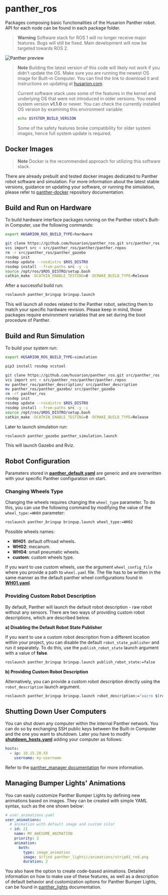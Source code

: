 # panther_ros

Packages composing basic functionalities of the Husarion Panther robot.
API for each node can be found in each package folder.

> **Warning**
> Software stack for ROS 1 will no longer receive major features. Bugs will still be fixed.
> Main development will now be targeted towards ROS 2.

<picture>
  <source media="(prefers-color-scheme: dark)" srcset="https://github-readme-figures.s3.eu-central-1.amazonaws.com/panther/panther_ros/day_with_lights.png">
  <img alt="Panther preview" src="https://github-readme-figures.s3.eu-central-1.amazonaws.com/panther/panther_ros/day_no_lights.png">
</picture>

> **Note**
> Building the latest version of this code will likely not work if you didn't update the OS. Make sure you are running the newest OS image for Built-in Computer. You can find the link to download it and instructions on updating at [husarion.com](https://husarion.com/manuals/panther/operating-system-reinstallation/#built-in-computer-system-reinstallation).
>
> Current software stack uses some of the features in the kernel and underlying OS that were not introduced in older versions. You need system version **v1.1.0** or newer. You can check the currently installed OS version by examining this environment variable:
> ``` bash
> echo $SYSTEM_BUILD_VERSION
> ```
>
> Some of the safety features broke compatibility for older system images, hence full system update is required.

## Docker Images

> **Note**
>  Docker is the recommended approach for utilizing this software stack.

There are already prebuilt and tested docker images dedicated to Panther robot software and simulation. For more information about the latest stable versions, guidance on updating your software, or running the simulation, please refer to [panther-docker](https://github.com/husarion/panther-docker/tree/ros1) repository documentation.

## Build and Run on Hardware

To build hardware interface packages running on the Panther robot's Built-in Computer, use the following commands:
``` bash
export HUSARION_ROS_BUILD_TYPE=hardware

git clone https://github.com/husarion/panther_ros.git src/panther_ros
vcs import src < src/panther_ros/panther/panther.repos
rm -r src/panther_ros/panther_gazebo
rosdep init
rosdep update --rosdistro $ROS_DISTRO
rosdep install --from-paths src -y -i
source /opt/ros/$ROS_DISTRO/setup.bash
catkin_make -DCATKIN_ENABLE_TESTING=0 -DCMAKE_BUILD_TYPE=Release
```

After a successful build run:
``` bash
roslaunch panther_bringup bringup.launch
```

This will launch all nodes related to the Panther robot, selecting them to match your specific hardware revision. Please keep in mind, those packages require environment variables that are set during the boot procedure of Panther.

## Build and Run Simulation

To build your system run:
``` bash
export HUSARION_ROS_BUILD_TYPE=simulation

pip3 install rosdep vcstool

git clone https://github.com/husarion/panther_ros.git src/panther_ros
vcs import src < src/panther_ros/panther/panther.repos
mv panther_ros/panther_description/ src/panther_description
mv panther_ros/panther_gazebo/ src/panther_gazebo
rm -rf panther_ros
rosdep init
rosdep update --rosdistro $ROS_DISTRO
rosdep install --from-paths src -y -i
source /opt/ros/$ROS_DISTRO/setup.bash
catkin_make -DCATKIN_ENABLE_TESTING=0 -DCMAKE_BUILD_TYPE=Release
```

Later to launch simulation run:
``` bash
roslaunch panther_gazebo panther_simulation.launch
```

This will launch Gazebo and Rviz.

## Robot Configuration

Parameters stored in [**panther_default.yaml**](./panther_bringup/config/panther_default.yaml) are generic and are overwritten with your specific Panther configuration on start.

### Changing Wheels Type

Changing the wheels requires changing the `wheel_type` parameter. To do this, you can use the following command by modifying the value of the `wheel_type:=WH0X` parameter:
``` bash
roslaunch panther_bringup bringup.launch wheel_type:=WH02
```

Possible wheels names:
- **WH01**: default offroad wheels.
- **WH02**: mecanum.
- **WH04**: small pneumatic wheels.
- **custom**: custom wheels type.

If you want to use custom wheels, use the argument `wheel_config_file` where you provide a path to `wheel.yaml` file. The file has to be written in the same manner as the default panther wheel configurations found in [**WH01.yaml**](./panther_description/config/WH01.yaml).

### Providing Custom Robot Description

By default, Panther will launch the default robot description - raw robot without any sensors. There are two ways of providing custom robot descriptions, which are described below.

**a) Disabling the Default Robot State Publisher**

If you want to use a custom robot description from a different location within your project, you can disable the default `robot_state_publisher` and run it separately. To do this, use the `publish_robot_state` launch argument with a value of **false**.

```bash
roslaunch panther_bringup bringup.launch publish_robot_state:=false
```

**b) Providing Custom Robot Description**

Alternatively, you can provide a custom robot description directly using the `robot_description` launch argument.

```bash
roslaunch panther_bringup bringup.launch robot_description:="xacro $(rospack find my_awesome_package)/urdf/panther.urdf.xacro"
```

## Shutting Down User Computers

You can shut down any computer within the internal Panther network.
You can do so by exchanging SSH public keys between the Built-in Computer and the one you want to shutdown. Later you have to modify [**shutdown_hosts.yaml**](./panther_bringup/config/shutdown_hosts.yaml) adding your computer as follows:
``` yaml
hosts:
  - ip: 10.15.20.XX
    username: my-username
```
Refer to the [panther_manager documentation](./panther_manager/README.md) for more information.

## Managing Bumper Lights' Animations

You can easily customize Panther Bumper Lights by defining new animations based on images. They can be created with simple YAML syntax, such as the one shown below: 

```yaml
# user_animations.yaml
user_animations:
  # animation with default image and custom color
  - id: 21
    name: MY_AWESOME_ANIMATION
    priority: 2
    animation:
      both:
        type: image_animation
        image: $(find panther_lights)/animations/strip01_red.png
        duration: 2
```

You also have the option to create code-based animations. Detailed information on how to make use of these features, as well as a description of default behavior and customization options for Panther Bumper Lights, can be found in [panther_lights](./panther_lights/README.md) documentation.

